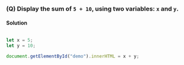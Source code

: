 ### (Q) Display the sum of `5 + 10`, using two variables: `x` and `y`.

#### Solution
```javascript

let x = 5;
let y = 10;

document.getElementById("demo").innerHTML = x + y;

```